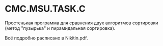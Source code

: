 # CMC.MSU.TASK.C

Простенькая программа для сравнения двух алгоритмов сортировки (метод "пузырька" и пирамидальная сортировка).

Всё подробно расписано в Nikitin.pdf.
